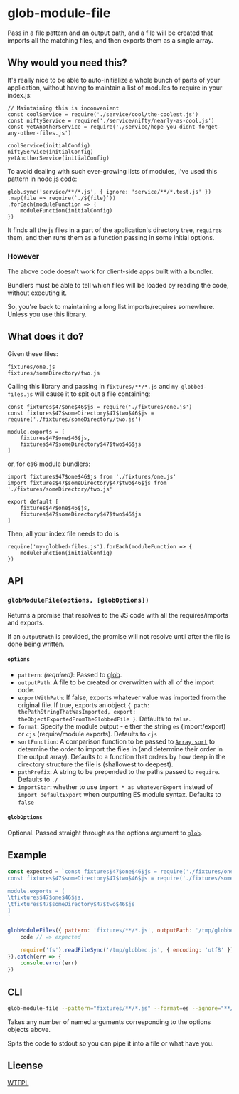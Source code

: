 # glob-module-file

Pass in a file pattern and an output path, and a file will be created that imports all the matching files, and then exports them as a single array.

## Why would you need this?

It's really nice to be able to auto-initialize a whole bunch of parts of your application, without having to maintain a list of modules to require in your index.js:

```
// Maintaining this is inconvenient
const coolService = require('./service/cool/the-coolest.js')
const niftyService = require('./service/nifty/nearly-as-cool.js')
const yetAnotherService = require('./service/hope-you-didnt-forget-any-other-files.js')

coolService(initialConfig)
niftyService(initialConfig)
yetAnotherService(initialConfig)
```

To avoid dealing with such ever-growing lists of modules, I've used this pattern in node.js code:

```
glob.sync('service/**/*.js', { ignore: 'service/**/*.test.js' })
.map(file => require(`./${file}`))
.forEach(moduleFunction => {
	moduleFunction(initialConfig)
})
```

It finds all the js files in a part of the application's directory tree, `require`s them, and then runs them as a function passing in some initial options.

### However

The above code doesn't work for client-side apps built with a bundler.

Bundlers must be able to tell which files will be loaded by reading the code, without executing it.

So, you're back to maintaining a long list imports/requires somewhere.  Unless you use this library.

## What does it do?

Given these files:

```
fixtures/one.js
fixtures/someDirectory/two.js
```

Calling this library and passing in `fixtures/**/*.js` and `my-globbed-files.js` will cause it to spit out a file containing:

```
const fixtures$47$one$46$js = require('./fixtures/one.js')
const fixtures$47$someDirectory$47$two$46$js = require('./fixtures/someDirectory/two.js')

module.exports = [
	fixtures$47$one$46$js,
	fixtures$47$someDirectory$47$two$46$js
]
```

or, for es6 module bundlers:

```
import fixtures$47$one$46$js from './fixtures/one.js'
import fixtures$47$someDirectory$47$two$46$js from './fixtures/someDirectory/two.js'

export default [
	fixtures$47$one$46$js,
	fixtures$47$someDirectory$47$two$46$js
]
```

Then, all your index file needs to do is

```
require('my-globbed-files.js').forEach(moduleFunction => {
	moduleFunction(initialConfig)
})
```

## API

### `globModuleFile(options, [globOptions])`

Returns a promise that resolves to the JS code with all the requires/imports and exports.

If an `outputPath` is provided, the promise will not resolve until after the file is done being written.

#### `options`

- `pattern`: *(required)*: Passed to [glob](https://www.npmjs.com/package/glob).
- `outputPath`: A file to be created or overwritten with all of the import code.
- `exportWithPath`:  If false, exports whatever value was imported from the original file.  If true, exports an object `{ path: thePathStringThatWasImported, export: theObjectExportedFromTheGlobbedFile }`.  Defaults to `false`.
- `format`: Specify the module output - either the string `es` (import/export) or `cjs` (require/module.exports).  Defaults to `cjs`
- `sortFunction`: A comparison function to be passed to [`Array.sort`](https://developer.mozilla.org/en-US/docs/Web/JavaScript/Reference/Global_Objects/Array/sort) to determine the order to import the files in (and determine their order in the output array).  Defaults to a function that orders by how deep in the directory structure the file is (shallowest to deepest).
- `pathPrefix`: A string to be prepended to the paths passed to `require`.  Defaults to `./`
- `importStar`: whether to use `import * as whateverExport` instead of `import defaultExport` when outputting ES module syntax.  Defaults to `false`

#### `globOptions`

Optional.  Passed straight through as the options argument to [`glob`](https://www.npmjs.com/package/glob#options).

## Example

<!--js
const globModuleFiles = require('./')
-->

```js
const expected = `const fixtures$47$one$46$js = require('./fixtures/one.js')
const fixtures$47$someDirectory$47$two$46$js = require('./fixtures/someDirectory/two.js')

module.exports = [
\tfixtures$47$one$46$js,
\tfixtures$47$someDirectory$47$two$46$js
]
`

globModuleFiles({ pattern: 'fixtures/**/*.js', outputPath: '/tmp/globbed.js' }).then(code => {
	code // => expected

	require('fs').readFileSync('/tmp/globbed.js', { encoding: 'utf8' }) // => code
}).catch(err => {
	console.error(err)
})
```

## CLI

```sh
glob-module-file --pattern="fixtures/**/*.js" --format=es --ignore="**/one.js"
```

Takes any number of named arguments corresponding to the options objects above.

Spits the code to stdout so you can pipe it into a file or what have you.

## License

[WTFPL](http://wtfpl2.com)
